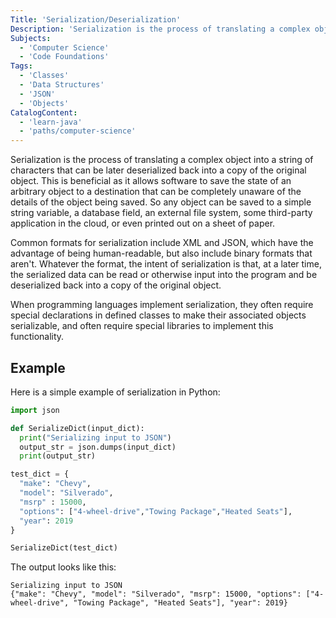 ```yaml
---
Title: 'Serialization/Deserialization'
Description: 'Serialization is the process of translating a complex object into a format that can be later deserialized back into a copy of the original object.'
Subjects:
  - 'Computer Science'
  - 'Code Foundations'
Tags:
  - 'Classes'
  - 'Data Structures'
  - 'JSON'
  - 'Objects'
CatalogContent:
  - 'learn-java'
  - 'paths/computer-science'
---
```


Serialization is the process of translating a complex object into a string of characters that can be later deserialized back into a copy of the original object. This is beneficial as it allows software to save the state of an arbitrary object to a destination that can be completely unaware of the details of the object being saved. So any object can be saved to a simple string variable, a database field, an external file system, some third-party application in the cloud, or even printed out on a sheet of paper.

Common formats for serialization include XML and JSON, which have the advantage of being human-readable, but also include binary formats that aren't. Whatever the format, the intent of serialization is that, at a later time, the serialized data can be read or otherwise input into the program and be deserialized back into a copy of the original object.

When programming languages implement serialization, they often require special declarations in defined classes to make their associated objects serializable, and often require special libraries to implement this functionality.

## Example

Here is a simple example of serialization in Python:

```python
import json

def SerializeDict(input_dict):
  print("Serializing input to JSON")
  output_str = json.dumps(input_dict)
  print(output_str)

test_dict = {
  "make": "Chevy",
  "model": "Silverado",
  "msrp" : 15000,
  "options": ["4-wheel-drive","Towing Package","Heated Seats"],
  "year": 2019
}

SerializeDict(test_dict)
```

The output looks like this:

```shell
Serializing input to JSON
{"make": "Chevy", "model": "Silverado", "msrp": 15000, "options": ["4-wheel-drive", "Towing Package", "Heated Seats"], "year": 2019}
```
